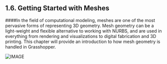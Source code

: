 ## 1.6. Getting Started with Meshes

####In the field of computational modeling, meshes are one of the most pervasive forms of representing 3D geometry. Mesh geometry can be a light-weight and flexible alternative to working with NURBS, and are used in everything from rendering and visualizations to digital fabrication and 3D printing. This chapter will provide an introduction to how mesh geometry is handled in Grasshopper.

![IMAGE](images/Element_Cover.png)
